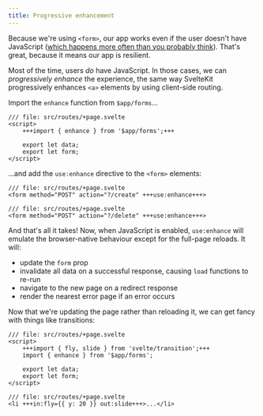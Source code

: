 ```yaml
---
title: Progressive enhancement
---
```


Because we're using `<form>`, our app works even if the user doesn't have JavaScript ([which happens more often than you probably think](https://kryogenix.org/code/browser/everyonehasjs.html)). That's great, because it means our app is resilient.

Most of the time, users _do_ have JavaScript. In those cases, we can _progressively enhance_ the experience, the same way SvelteKit progressively enhances `<a>` elements by using client-side routing.

Import the `enhance` function from `$app/forms`...

```svelte
/// file: src/routes/+page.svelte
<script>
	+++import { enhance } from '$app/forms';+++

	export let data;
	export let form;
</script>
```

...and add the `use:enhance` directive to the `<form>` elements:

```svelte
/// file: src/routes/+page.svelte
<form method="POST" action="?/create" +++use:enhance+++>
```

```svelte
/// file: src/routes/+page.svelte
<form method="POST" action="?/delete" +++use:enhance+++>
```

And that's all it takes! Now, when JavaScript is enabled, `use:enhance` will emulate the browser-native behaviour except for the full-page reloads. It will:

- update the `form` prop
- invalidate all data on a successful response, causing `load` functions to re-run
- navigate to the new page on a redirect response
- render the nearest error page if an error occurs

Now that we're updating the page rather than reloading it, we can get fancy with things like transitions:

```svelte
/// file: src/routes/+page.svelte
<script>
	+++import { fly, slide } from 'svelte/transition';+++
	import { enhance } from '$app/forms';

	export let data;
	export let form;
</script>
```

```svelte
/// file: src/routes/+page.svelte
<li +++in:fly={{ y: 20 }} out:slide+++>...</li>
```
